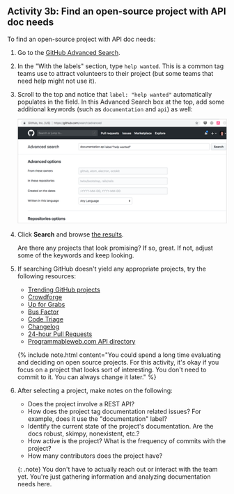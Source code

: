 ## <i class="fa fa-user-circle"></i> Activity 3b: Find an open-source project with API doc needs

To find an open-source project with API doc needs:

1.  Go to the [GitHub Advanced Search](https://github.com/search/advanced).
2.  In the "With the labels" section, type `help wanted`. This is a common tag teams use to attract volunteers to their project (but some teams that need help might not use it).
3.  Scroll to the top and notice that `label: "help wanted"` automatically populates in the field. In this Advanced Search box at the top, add some additional keywords (such as `documentation` and `api`) as well:

    <a class="noCrossRef" href="https://github.com/search?utf8=%E2%9C%93&q=documentation+api+label%3A%22help+wanted%22&type=Issues&ref=advsearch&l=&l="><img src="images/githubopensourceprojects.png"/></a>

4.  Click **Search** and browse [the results](https://github.com/search?utf8=%E2%9C%93&q=documentation+api+label%3A%22help+wanted%22&type=Issues&ref=advsearch&l=&l=).

    Are there any projects that look promising? If so, great. If not, adjust some of the keywords and keep looking.

5.  If searching GitHub doesn't yield any appropriate projects, try the following resources:

    * [Trending GitHub projects](https://github.com/trending)
    * [Crowdforge](https://crowdforge.io/)
    * [Up for Grabs](http://up-for-grabs.net/#/)
    * [Bus Factor](https://libraries.io/experiments/bus-factor)
    * [Code Triage](https://www.codetriage.com/)
    * [Changelog](https://changelog.com/)
    * [24-hour Pull Requests](https://24pullrequests.com)
    * [Programmableweb.com API directory](https://www.programmableweb.com/category/all/apis)

    {% include note.html content="You could spend a long time evaluating and deciding on open source projects. For this activity, it's okay if you focus on a project that looks sort of interesting. You don't need to commit to it. You can always change it later." %}

6.  After selecting a project, make notes on the following:

    *  Does the project involve a REST API?
    *  How does the project tag documentation related issues? For example, does it use the "documentation" label?
    *  Identify the current state of the project's documentation. Are the docs robust, skimpy, nonexistent, etc.?
    *  How active is the project? What is the frequency of commits with the project?
    *  How many contributors does the project have?

    {: .note}
    You don't have to actually reach out or interact with the team yet. You're just gathering information and analyzing documentation needs here.
